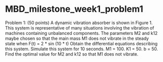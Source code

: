 # MBD_milestone_week1_problem1
Problem 1: (50 points) A dynamic vibration absorber is shown in Figure 1. This system is representative of many situations involving the vibration of machines containing unbalanced components. The parameters M2 and k12 maybe chosen so that the main mass M1 does not vibrate in the steady state when F(t) = 2 * sin (10 * t)
Obtain the differential equations describing this system.
Simulate this system for 10 seconds. M1 = 100. K1 = 50. b = 50.
Find the optimal value for M2 and k12 so that M1 does not vibrate.
